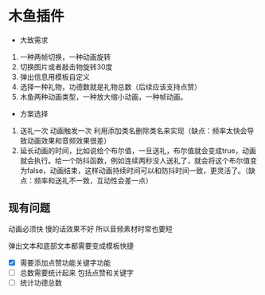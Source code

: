 # 木鱼插件
- 大致需求
1. 一种两帧切换，一种动画旋转
2. 切换图片或者敲击物旋转30度
3. 弹出信息用模板自定义
4. 选择一种礼物，功德数就是礼物总数（后续应该支持点赞）
5. 木鱼两种动画类型，一种放大缩小动画，一种帧动画。

- 方案选择
1. 送礼一次 动画触发一次 利用添加类名删除类名来实现（缺点：频率太快会导致动画效果和音频效果很差）
2. 延长动画的时间，比如说给个布尔值，一旦送礼，布尔值就会变成true，动画就会执行。给一个防抖函数，例如连续两秒没人送礼了，就会将这个布尔值变为false，动画结束，这样动画持续时间可以和防抖时间一致，更灵活了。（缺点：频率和送礼不一致，互动性会差一点）

## 现有问题
动画必须快 慢的话效果不好 所以音频素材时常也要短

弹出文本和底部文本都需要变成模板快捷

- [x] 需要添加点赞功能关键字功能
- [ ] 总数需要统计起来 包括点赞和关键字
- [ ] 统计功德总数 